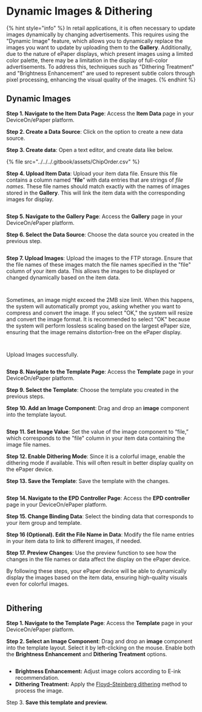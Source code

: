 # Dynamic Images & Dithering

{% hint style="info" %}
In retail applications, it is often necessary to update images dynamically by changing advertisements. This requires using the "Dynamic Image" feature, which allows you to dynamically replace the images you want to update by uploading them to the **Gallery**. Additionally, due to the nature of ePaper displays, which present images using a limited color palette, there may be a limitation in the display of full-color advertisements. To address this, techniques such as "Dithering Treatment" and "Brightness Enhancement" are used to represent subtle colors through pixel processing, enhancing the visual quality of the images.
{% endhint %}

## Dynamic Images

**Step 1. Navigate to the Item Data Page**: Access the **Item Data** page in your DeviceOn/ePaper platform.

**Step 2. Create a Data Source**: Click on the option to create a new data source.

**Step 3. Create data**: Open a text editor, and create data like below.

{% file src="../../../.gitbook/assets/ChipOrder.csv" %}

**Step 4. Upload Item Data**: Upload your item data file. Ensure this file contains a column named “**file**” with data entries that are strings of _file names_. These file names should match exactly with the names of images stored in the **Gallery**. This will link the item data with the corresponding images for display.

<figure><img src="../../../.gitbook/assets/image (25).png" alt=""><figcaption></figcaption></figure>

**Step 5. Navigate to the Gallery Page**: Access the **Gallery** page in your DeviceOn/ePaper platform.

**Step 6. Select the Data Source**: Choose the data source you created in the previous step.

<figure><img src="../../../.gitbook/assets/image (348).png" alt=""><figcaption></figcaption></figure>

**Step 7. Upload Images**: Upload the images to the FTP storage. Ensure that the file names of these images match the file names specified in the "file" column of your item data. This allows the images to be displayed or changed dynamically based on the item data.

<figure><img src="../../../.gitbook/assets/image (349).png" alt=""><figcaption></figcaption></figure>

<figure><img src="../../../.gitbook/assets/image (350).png" alt=""><figcaption></figcaption></figure>

Sometimes, an image might exceed the 2MB size limit. When this happens, the system will automatically prompt you, asking whether you want to compress and convert the image. If you select "OK," the system will resize and convert the image format. It is recommended to select "OK" because the system will perform lossless scaling based on the largest ePaper size, ensuring that the image remains distortion-free on the ePaper display.

<figure><img src="../../../.gitbook/assets/image (351).png" alt=""><figcaption></figcaption></figure>

<figure><img src="../../../.gitbook/assets/image (352).png" alt=""><figcaption></figcaption></figure>

Upload Images successfully.

<figure><img src="../../../.gitbook/assets/image (353).png" alt=""><figcaption></figcaption></figure>

**Step 8. Navigate to the Template Page**: Access the **Template** page in your DeviceOn/ePaper platform.

**Step 9. Select the Template**: Choose the template you created in the previous steps.

**Step 10. Add an Image Component**: Drag and drop an **image** component into the template layout.

<figure><img src="../../../.gitbook/assets/image (61).png" alt=""><figcaption></figcaption></figure>

**Step 11. Set Image Value**: Set the value of the image component to “file,” which corresponds to the "file" column in your item data containing the image file names.

**Step 12. Enable Dithering Mode**: Since it is a colorful image, enable the dithering mode if available. This will often result in better display quality on the ePaper device.

**Step 13. Save the Template**: Save the template with the changes.

<figure><img src="../../../.gitbook/assets/image (62).png" alt=""><figcaption></figcaption></figure>

**Step 14. Navigate to the EPD Controller Page**: Access the **EPD controller** page in your DeviceOn/ePaper platform.

**Step 15. Change Binding Data**: Select the binding data that corresponds to your item group and template.

**Step 16 (Optional). Edit the File Name in Data**: Modify the file name entries in your item data to link to different images, if needed.

**Step 17. Preview Changes**: Use the preview function to see how the changes in the file names or data affect the display on the ePaper device.

By following these steps, your ePaper device will be able to dynamically display the images based on the item data, ensuring high-quality visuals even for colorful images.

<figure><img src="../../../.gitbook/assets/image (63).png" alt=""><figcaption></figcaption></figure>

## Dithering

**Step 1. Navigate to the Template Page**: Access the **Template** page in your DeviceOn/ePaper platform.

**Step 2. Select an Image Component**: Drag and drop an **image** component into the template layout. Select it by left-clicking on the mouse. Enable both the **Brightness Enhancement** and **Dithering Treatment** options.

<figure><img src="../../../.gitbook/assets/image (450).png" alt=""><figcaption></figcaption></figure>

* **Brightness Enhancement:** Adjust image colors according to E-ink recommendation.&#x20;
* **Dithering Treatment:** Apply the [Floyd–Steinberg dithering](https://en.wikipedia.org/wiki/Floyd%E2%80%93Steinberg\_dithering) method to process the image.

Step 3. **Save this template and preview.**&#x20;
